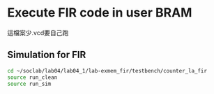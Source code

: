 # Execute FIR code in user BRAM
這檔案少.vcd要自己跑
## Simulation for FIR
```sh
cd ~/soclab/lab04/lab04_1/lab-exmem_fir/testbench/counter_la_fir
source run_clean
source run_sim
```
